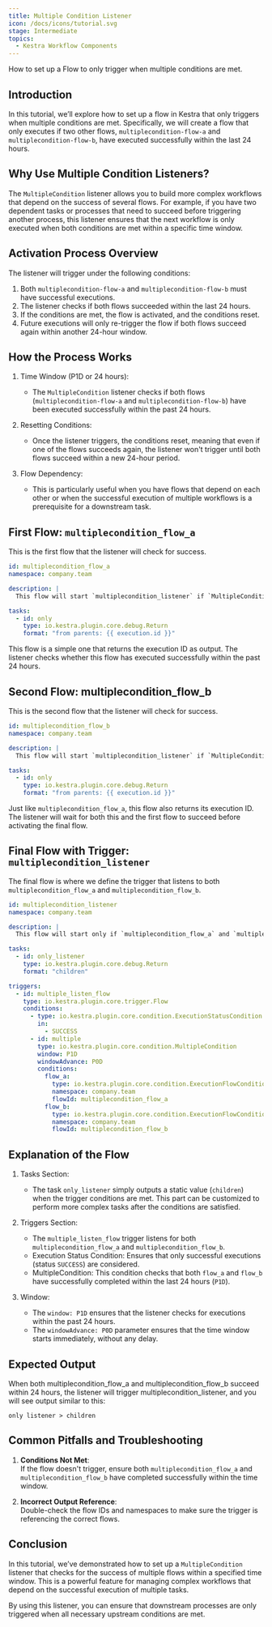 ```yaml
---
title: Multiple Condition Listener
icon: /docs/icons/tutorial.svg
stage: Intermediate
topics:
  - Kestra Workflow Components
---
```


How to set up a Flow to only trigger when multiple conditions are met.

## Introduction

In this tutorial, we’ll explore how to set up a flow in Kestra that only triggers when multiple conditions are met. Specifically, we will create a flow that only executes if two other flows, `multiplecondition-flow-a` and `multiplecondition-flow-b`, have executed successfully within the last 24 hours.

## Why Use Multiple Condition Listeners?

The `MultipleCondition` listener allows you to build more complex workflows that depend on the success of several flows. For example, if you have two dependent tasks or processes that need to succeed before triggering another process, this listener ensures that the next workflow is only executed when both conditions are met within a specific time window.

## Activation Process Overview

The listener will trigger under the following conditions:

1. Both `multiplecondition-flow-a` and `multiplecondition-flow-b` must have successful executions.
2. The listener checks if both flows succeeded within the last 24 hours.
3. If the conditions are met, the flow is activated, and the conditions reset.
4. Future executions will only re-trigger the flow if both flows succeed again within another 24-hour window.

## How the Process Works

1. Time Window (P1D or 24 hours):

   - The `MultipleCondition` listener checks if both flows (`multiplecondition-flow-a` and `multiplecondition-flow-b`) have been executed successfully within the past 24 hours.

2. Resetting Conditions:

   - Once the listener triggers, the conditions reset, meaning that even if one of the flows succeeds again, the listener won't trigger until both flows succeed within a new 24-hour period.

3. Flow Dependency:
   - This is particularly useful when you have flows that depend on each other or when the successful execution of multiple workflows is a prerequisite for a downstream task.

## First Flow: `multiplecondition_flow_a`

This is the first flow that the listener will check for success.

```yaml
id: multiplecondition_flow_a
namespace: company.team

description: |
  This flow will start `multiplecondition_listener` if `MultipleCondition` is validated

tasks:
  - id: only
    type: io.kestra.plugin.core.debug.Return
    format: "from parents: {{ execution.id }}"
```

This flow is a simple one that returns the execution ID as output. The listener checks whether this flow has executed successfully within the past 24 hours.

## Second Flow: multiplecondition_flow_b

This is the second flow that the listener will check for success.

```yaml
id: multiplecondition_flow_b
namespace: company.team

description: |
  This flow will start `multiplecondition_listener` if `MultipleCondition` is validated

tasks:
  - id: only
    type: io.kestra.plugin.core.debug.Return
    format: "from parents: {{ execution.id }}"
```

Just like `multiplecondition_flow_a`, this flow also returns its execution ID. The listener will wait for both this and the first flow to succeed before activating the final flow.

## Final Flow with Trigger: `multiplecondition_listener`

The final flow is where we define the trigger that listens to both `multiplecondition_flow_a` and `multiplecondition_flow_b`.

```yaml
id: multiplecondition_listener
namespace: company.team

description: |
  This flow will start only if `multiplecondition_flow_a` and `multiplecondition_flow_b` are successful during the last 24h.

tasks:
  - id: only_listener
    type: io.kestra.plugin.core.debug.Return
    format: "children"

triggers:
  - id: multiple_listen_flow
    type: io.kestra.plugin.core.trigger.Flow
    conditions:
      - type: io.kestra.plugin.core.condition.ExecutionStatusCondition
        in:
          - SUCCESS
      - id: multiple
        type: io.kestra.plugin.core.condition.MultipleCondition
        window: P1D
        windowAdvance: P0D
        conditions:
          flow_a:
            type: io.kestra.plugin.core.condition.ExecutionFlowCondition
            namespace: company.team
            flowId: multiplecondition_flow_a
          flow_b:
            type: io.kestra.plugin.core.condition.ExecutionFlowCondition
            namespace: company.team
            flowId: multiplecondition_flow_b
```

## Explanation of the Flow

1. Tasks Section:


    - The task `only_listener` simply outputs a static value (`children`) when the trigger conditions are met. This part can be customized to perform more complex tasks after the conditions are satisfied.

2. Triggers Section:


    - The `multiple_listen_flow` trigger listens for both `multiplecondition_flow_a` and `multiplecondition_flow_b`.
    - Execution Status Condition: Ensures that only successful executions (status `SUCCESS`) are considered.
    - MultipleCondition: This condition checks that both `flow_a` and `flow_b` have successfully completed within the last 24 hours (`P1D`).

3. Window:


    - The `window: P1D` ensures that the listener checks for executions within the past 24 hours.
    - The `windowAdvance: P0D` parameter ensures that the time window starts immediately, without any delay.

## Expected Output

When both multiplecondition_flow_a and multiplecondition_flow_b succeed within 24 hours, the listener will trigger multiplecondition_listener, and you will see output similar to this:

 `only listener > children`

## Common Pitfalls and Troubleshooting

  1. **Conditions Not Met**:  
    If the flow doesn't trigger, ensure both `multiplecondition_flow_a` and `multiplecondition_flow_b` have completed successfully within the time window.

  2. **Incorrect Output Reference**:  
    Double-check the flow IDs and namespaces to make sure the trigger is referencing the correct flows.

## Conclusion

In this tutorial, we’ve demonstrated how to set up a `MultipleCondition` listener that checks for the success of multiple flows within a specified time window. This is a powerful feature for managing complex workflows that depend on the successful execution of multiple tasks.

By using this listener, you can ensure that downstream processes are only triggered when all necessary upstream conditions are met.